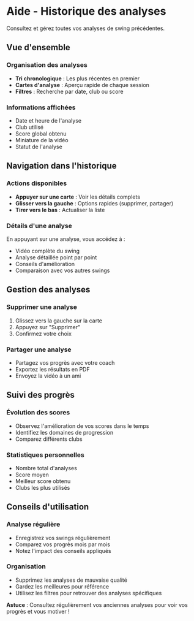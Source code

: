 # Aide - Historique des analyses

Consultez et gérez toutes vos analyses de swing précédentes.

## Vue d'ensemble

### Organisation des analyses
- **Tri chronologique** : Les plus récentes en premier
- **Cartes d'analyse** : Aperçu rapide de chaque session
- **Filtres** : Recherche par date, club ou score

### Informations affichées
- Date et heure de l'analyse
- Club utilisé
- Score global obtenu
- Miniature de la vidéo
- Statut de l'analyse

## Navigation dans l'historique

### Actions disponibles
- **Appuyer sur une carte** : Voir les détails complets
- **Glisser vers la gauche** : Options rapides (supprimer, partager)
- **Tirer vers le bas** : Actualiser la liste

### Détails d'une analyse
En appuyant sur une analyse, vous accédez à :
- Vidéo complète du swing
- Analyse détaillée point par point
- Conseils d'amélioration
- Comparaison avec vos autres swings

## Gestion des analyses

### Supprimer une analyse
1. Glissez vers la gauche sur la carte
2. Appuyez sur "Supprimer"
3. Confirmez votre choix

### Partager une analyse
- Partagez vos progrès avec votre coach
- Exportez les résultats en PDF
- Envoyez la vidéo à un ami

## Suivi des progrès

### Évolution des scores
- Observez l'amélioration de vos scores dans le temps
- Identifiez les domaines de progression
- Comparez différents clubs

### Statistiques personnelles
- Nombre total d'analyses
- Score moyen
- Meilleur score obtenu
- Clubs les plus utilisés

## Conseils d'utilisation

### Analyse régulière
- Enregistrez vos swings régulièrement
- Comparez vos progrès mois par mois
- Notez l'impact des conseils appliqués

### Organisation
- Supprimez les analyses de mauvaise qualité
- Gardez les meilleures pour référence
- Utilisez les filtres pour retrouver des analyses spécifiques

**Astuce** : Consultez régulièrement vos anciennes analyses pour voir vos progrès et vous motiver !